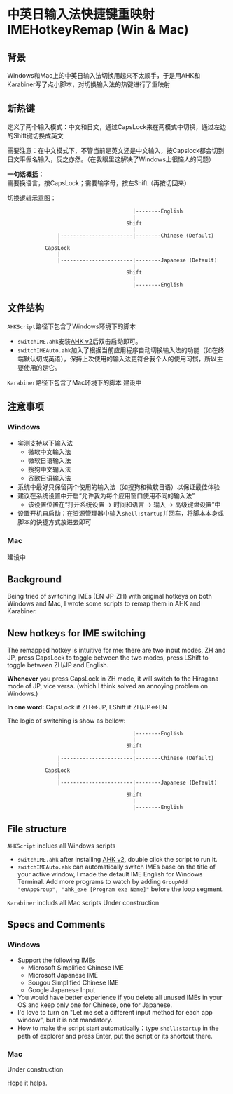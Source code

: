 # 中英日输入法快捷键重映射 IMEHotkeyRemap (Win & Mac)

## 背景
Windows和Mac上的中英日输入法切换用起来不太顺手，于是用AHK和Karabiner写了点小脚本，对切换输入法的热键进行了重映射

## 新热键
定义了两个输入模式：中文和日文，通过CapsLock来在两模式中切换，通过左边的Shift键切换成英文

需要注意：在中文模式下，不管当前是英文还是中文输入，按Capslock都会切到日文平假名输入，反之亦然。（在我眼里这解决了Windows上很恼人的问题）

**一句话概括：** 需要换语言，按CapsLock；需要输字母，按左Shift（再按切回来）

切换逻辑示意图：
```text
                                        |--------English
                                        |
                                      Shift
                                        |
                |-----------------------|--------Chinese (Default)
                |
            CapsLock
                |
                |-----------------------|--------Japanese (Default)
                                        |
                                      Shift
                                        |
                                        |--------English
```

## 文件结构
`AHKScript`路径下包含了Windows环境下的脚本
- `switchIME.ahk`安装[AHK v2](https://www.autohotkey.com/download/)后双击启动即可。
- `switchIMEAuto.ahk`加入了根据当前应用程序自动切换输入法的功能（如在终端默认切成英语），保持上次使用的输入法更符合我个人的使用习惯，所以主要使用的是它。

`Karabiner`路径下包含了Mac环境下的脚本
建设中

## 注意事项
### Windows
- 实测支持以下输入法
    - 微软中文输入法
    - 微软日语输入法
    - 搜狗中文输入法
    - 谷歌日语输入法
- 系统中最好只保留两个使用的输入法（如搜狗和微软日语）以保证最佳体验
- 建议在系统设置中开启“允许我为每个应用窗口使用不同的输入法”
    - 该设置位置在“打开系统设置 → 时间和语言 → 输入 → 高级键盘设置”中
- 设置开机自启动：在资源管理器中输入`shell:startup`并回车，将脚本本身或脚本的快捷方式放进去即可

### Mac
建设中

## Background
Being tried of switching IMEs (EN-JP-ZH) with original hotkeys on both Windows and Mac, I wrote some scripts to remap them in AHK and Karabiner.

## New hotkeys for IME switching
The remapped hotkey is intuitive for me: there are two input modes, ZH and JP, press CapsLock to toggle between the two modes, press LShift to toggle between ZH/JP and English.

**Whenever** you press CapsLock in ZH mode, it will switch to the Hiragana mode of JP, vice versa. (which I think solved an annoying problem on Windows.)

**In one word:** CapsLock if ZH⇔JP, LShift if ZH/JP⇔EN

The logic of switching is show as bellow:

```text
                                        |--------English
                                        |
                                      Shift
                                        |
                |-----------------------|--------Chinese (Default)
                |
            CapsLock
                |
                |-----------------------|--------Japanese (Default)
                                        |
                                      Shift
                                        |
                                        |--------English
```

## File structure

`AHKScript` inclues all Windows scripts
- `switchIME.ahk` after installing [AHK v2](https://www.autohotkey.com/download/), double click the script to run it.
- `switchIMEAuto.ahk` can automatically switch IMEs base on the title of your active window, I made the default IME English for Windows Terminal. Add more programs to watch by adding `GroupAdd "enAppGroup", "ahk_exe [Program exe Name]"` before the loop segment.

`Karabiner` includs all Mac scripts
Under construction

## Specs and Comments
### Windows
- Support the following IMEs
    - Microsoft Simplified Chinese IME
    - Microsoft Japanese IME
    - Sougou Simplified Chinese IME
    - Google Japanese Input
- You would have better experience if you delete all unused IMEs in your OS and keep only one for Chinese, one for Japanese.
- I'd love to turn on "Let me set a different input method for each app window", but it is not mandatory.
- How to make the script start automatically：type `shell:startup` in the path of explorer and press Enter, put the script or its shortcut there.

### Mac
Under construction

Hope it helps.
